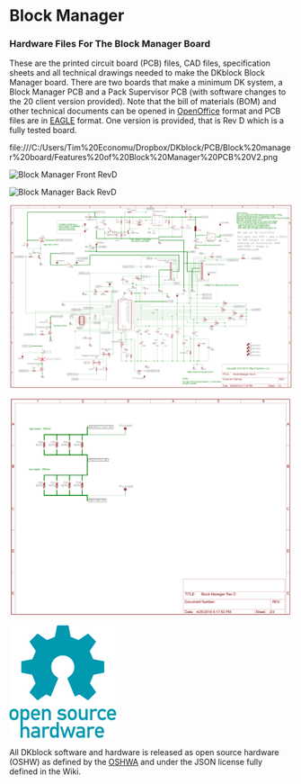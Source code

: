 # Block Manager 
### Hardware Files For The Block Manager Board
These are the printed circuit board (PCB) files, CAD files, specification sheets and all technical drawings needed to make the DKblock Block Manager board. There are two boards that make a minimum DK system, a Block Manager PCB and a Pack Supervisor PCB (with software changes to the 20 client version provided). Note that the bill of materials (BOM) and other technical documents can be opened in [OpenOffice](https://www.openoffice.org) format and PCB files are in [EAGLE](https://www.autodesk.com/products/eagle/overview) format.
One version is provided, that is Rev D which is a fully tested board.

file:///C:/Users/Tim%20Economu/Dropbox/DKblock/PCB/Block%20manager%20board/Features%20of%20Block%20Manager%20PCB%20V2.png

![Block Manager Front RevD](Images/Block_Manager_RevD_Front.png)

![Block Manager Back RevD](Images/Block_Manager_RevD_Back.png)

![Block Manager Schematic RevD1 Page 1](Images/Block_Manager_RevD1_schematic_Page_1.png)

![Block Manager Schematic RevD1 Page 2](Images/Block_Manager_RevD1_schematic_Page_2.png)


![Open Hardware](Images/oshw-logo-200-px.png)

All DKblock software and hardware is released as open source hardware (OSHW) as defined by the [OSHWA](https://www.oshwa.org/definition/) and under the JSON license fully defined in the Wiki.
